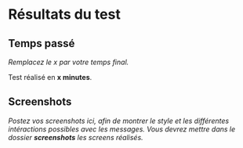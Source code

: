 # Résultats du test

## Temps passé

*Remplacez le x par votre temps final.*

Test réalisé en **x minutes**.

## Screenshots

*Postez vos screenshots ici, afin de montrer le style et les différentes intéractions possibles avec les messages. Vous devrez mettre dans le dossier **screenshots** les screens réalisés.*
